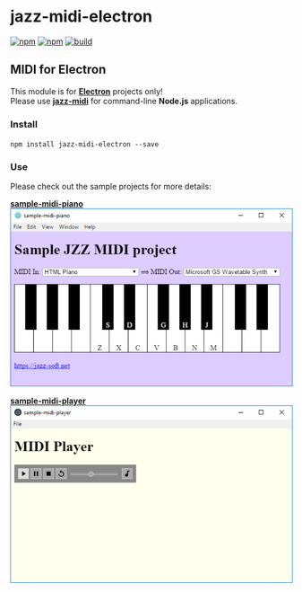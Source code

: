 # jazz-midi-electron

[![npm](https://img.shields.io/npm/v/jazz-midi-electron.svg)](https://www.npmjs.com/package/jazz-midi-electron)
[![npm](https://img.shields.io/npm/dt/jazz-midi-electron.svg)](https://www.npmjs.com/package/jazz-midi-electron)
[![build](https://github.com/jazz-soft/jazz-midi-electron/actions/workflows/build.yml/badge.svg)](https://github.com/jazz-soft/jazz-midi-electron/actions)

## MIDI for Electron

This module is for [**Electron**](https://electronjs.org) projects only!  
Please use [**jazz-midi**](https://www.npmjs.com/package/jazz-midi) for command-line **Node.js** applications.

### Install
`npm install jazz-midi-electron --save`

### Use

Please check out the sample projects for more details:

[**sample-midi-piano**](https://github.com/jazz-soft/jazz-midi-electron/tree/master/sample-midi-piano)  
[![screenshot](https://raw.githubusercontent.com/jazz-soft/jazz-midi-electron/master/sample-midi-piano/screenshot.png)](https://github.com/jazz-soft/jazz-midi-electron/tree/master/sample-midi-piano)

[**sample-midi-player**](https://github.com/jazz-soft/jazz-midi-electron/tree/master/sample-midi-piano)  
[![screenshot](https://raw.githubusercontent.com/jazz-soft/jazz-midi-electron/master/sample-midi-player/screenshot.png)](https://github.com/jazz-soft/jazz-midi-electron/tree/master/sample-midi-player)
